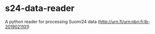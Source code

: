 # s24-data-reader
A python reader for processing Suomi24 data (http://urn.fi/urn:nbn:fi:lb-2019021101)
